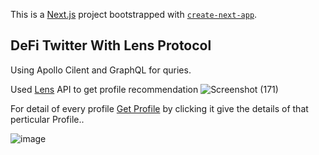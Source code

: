 This is a [Next.js](https://nextjs.org/) project bootstrapped with [`create-next-app`](https://github.com/vercel/next.js/tree/canary/packages/create-next-app).

## DeFi Twitter With Lens Protocol

Using Apollo Cilent and GraphQL for quries.

Used [Lens](https://docs.lens.xyz/docs/recommended-profiles) API to get profile recommendation
![Screenshot (171)](https://user-images.githubusercontent.com/72463719/222464095-4080b19f-b5ae-458d-b69b-878ccbe793cc.png)


For detail of every profile [Get Profile](https://docs.lens.xyz/docs/get-profile) by clicking it give the details of that perticular Profile..

![image](https://user-images.githubusercontent.com/72463719/222464643-f0caec20-9369-45c9-a1d4-0b2b2a3900bc.png)
